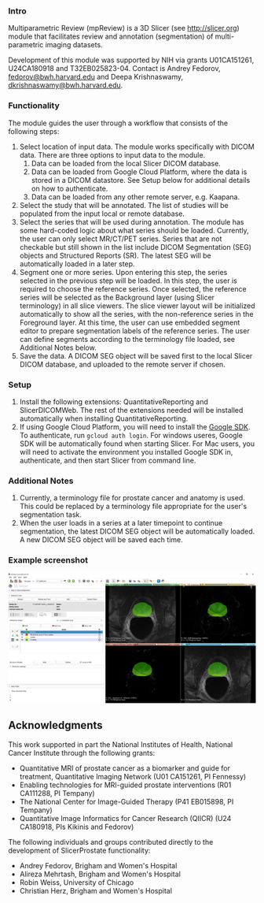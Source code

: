 ### Intro

Multiparametric Review (mpReview) is a 3D Slicer (see http://slicer.org) module that facilitates review and annotation (segmentation) of multi-parametric imaging datasets. 

Development of this module was supported by NIH via grants U01CA151261, U24CA180918 and T32EB025823-04. Contact is Andrey Fedorov, fedorov@bwh.harvard.edu and Deepa Krishnaswamy, dkrishnaswamy@bwh.harvard.edu. 


### Functionality

The module guides the user through a workflow that consists of the following steps:

1. Select location of input data. The module works specifically with DICOM data. There are three options to input data to the module.
   1. Data can be loaded from the local Slicer DICOM database.
   2. Data can be loaded from Google Cloud Platform, where the data is stored in a DICOM datastore. See Setup below for additional details on how to authenticate. 
   3. Data can be loaded from any other remote server, e.g. Kaapana. 
2. Select the study that will be annotated. The list of studies will be populated from the input local or remote database.
3. Select the series that will be used during annotation. The module has some hard-coded logic about what series should be loaded.  Currently, the user can only select MR/CT/PET series. Series that are not checkable but still shown in the list include DICOM Segmentation (SEG) objects and Structured Reports (SR). The latest SEG will be automatically loaded in a later step. 
4. Segment one or more series. Upon entering this step, the series selected in the previous step will be loaded. In this step, the user is required to choose the reference series. Once selected, the reference series will be selected as the Background layer (using Slicer terminology) in all slice viewers. The slice viewer layout will be initialized automatically to show all the series, with the non-reference series in the Foreground layer. At this time, the user can use embedded segment editor to prepare segmentation labels of the reference series. The user can define segments according to the terminology file loaded, see Additional Notes below. 
5. Save the data. A DICOM SEG object will be saved first to the local Slicer DICOM database, and uploaded to the remote server if chosen. 

### Setup 

1. Install the following extensions: QuantitativeReporting and SlicerDICOMWeb. The rest of the extensions needed will be installed automatically when installing QuantitativeReporting.
2. If using Google Cloud Platform, you will need to install the [Google SDK](https://cloud.google.com/sdk). To authenticate, run `gcloud auth login`. For windows useres, Google SDK will be automatically found when starting Slicer. For Mac users, you will need to activate the environment you installed Google SDK in, authenticate, and then start Slicer from command line. 

### Additional Notes

1. Currently, a terminology file for prostate cancer and anatomy is used. This could be replaced by a terminology file appropriate for the user's segmentation task.
2. When the user loads in a series at a later timepoint to continue segmentation, the latest DICOM SEG object will be automatically loaded. A new DICOM SEG object will be saved each time.

### Example screenshot
![mpReview screenshot](Resources/Icons/mpReview_screenshot.PNG?raw=true)

## Acknowledgments

This work supported in part the National Institutes of Health, National Cancer Institute through the following grants:
* Quantitative MRI of prostate cancer as a biomarker and guide for treatment, Quantitative Imaging Network (U01 CA151261, PI Fennessy)
* Enabling technologies for MRI-guided prostate interventions (R01 CA111288, PI Tempany)
* The National Center for Image-Guided Therapy (P41 EB015898, PI Tempany)
* Quantitative Image Informatics for Cancer Research (QIICR) (U24 CA180918, PIs Kikinis and Fedorov)

The following individuals and groups contributed directly to the development of SlicerProstate functionality:
* Andrey Fedorov, Brigham and Women's Hospital
* Alireza Mehrtash, Brigham and Women's Hospital
* Robin Weiss, University of Chicago
* Christian Herz, Brigham and Women's Hospital

